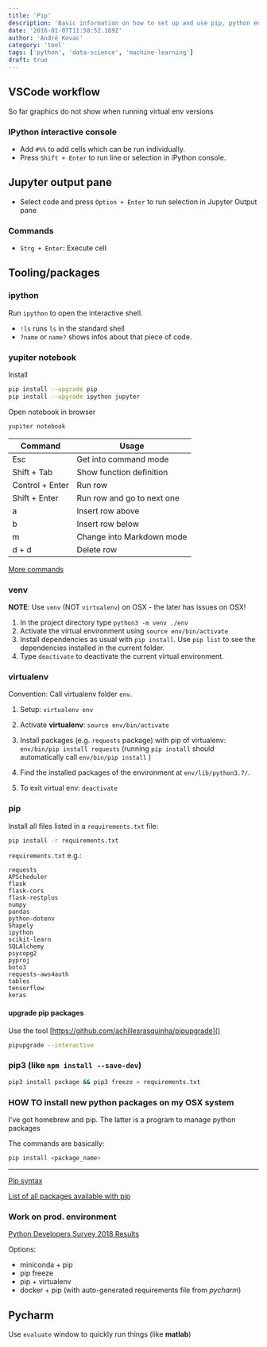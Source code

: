 ```yaml
---
title: 'Pip'
description: 'Basic information on how to set up and use pip, python environments and ipython'
date: '2016-01-07T11:58:52.169Z'
author: 'André Kovac'
category: 'tool'
tags: ['python', 'data-science', 'machine-learning']
draft: true
---
```


## VSCode workflow

So far graphics do not show when running virtual env versions

### IPython interactive console

* Add `#%%` to add cells which can be run individually.
* Press `Shift + Enter` to run line or selection in iPython console.

## Jupyter output pane

* Select code and press `Option + Enter` to run selection in Jupyter Output pane

### Commands

* `Strg + Enter`: Execute cell


## Tooling/packages

### ipython

Run `ipython` to open the interactive shell.

* `!ls` runs `ls` in the standard shell
* `?name` or `name?` shows infos about that piece of code.


### yupiter notebook

Install

```bash
pip install --upgrade pip
pip install --upgrade ipython jupyter
```

Open notebook in browser

```bash
yupiter notebook
```

| Command | Usage |
|---|---|
| Esc | Get into command mode |
| Shift + Tab | Show function definition |
| Control + Enter | Run row |
| Shift + Enter | Run row and go to next one |
| a | Insert row above |
| b | Insert row below |
| m | Change into Markdown mode |
| d + d | Delete row |

[More commands](https://www.dataquest.io/blog/jupyter-notebook-tips-tricks-shortcuts/)

### venv

**NOTE**: Use `venv` (NOT `virtualenv`) on OSX - the later has issues on OSX!

1. In the project directory type `python3 -m venv ./env`
2. Activate the virtual environment using `source env/bin/activate`
3. Install dependencies as usual with `pip install`. Use `pip list` to see the dependencies installed in the current folder.
4. Type `deactivate` to deactivate the current virtual environment.

### virtualenv

Convention: Call virtualenv folder `env`.

1. Setup: `virtualenv env`

2. Activate **virtualenv**: `source env/bin/activate`

3. Install packages (e.g. `requests` package) with pip of virtualenv: `env/bin/pip install requests` (running `pip install` should automatically call `env/bin/pip install` )
4. Find the installed packages of the environment at `env/lib/python3.7/`.

5. To exit virtual env: `deactivate`

### pip

Install all files listed in a `requirements.txt` file:

```bash
pip install -r requirements.txt
```

`requirements.txt` e.g.:

```
requests
APScheduler
flask
flask-cors
flask-restplus
numpy
pandas
python-dotenv
Shapely
ipython
scikit-learn
SQLAlchemy
psycopg2
pyproj
boto3
requests-aws4auth
tables
tensorflow
keras
```

#### upgrade pip packages

Use the tool [https://github.com/achillesrasquinha/pipupgrade]()

```bash
pipupgrade --interactive
```

### pip3 (like `npm install --save-dev`)

```bash
pip3 install package && pip3 freeze > requirements.txt
```

### HOW TO install new python packages on my OSX system

I've got homebrew and pip. The latter is a program to manage python packages

The commands are basically:

```bash
pip install <package_name>
```

---

[Pip syntax](https://pypi.python.org/pypi/pip)

[List of all packages available with pip](https://pypi.python.org/pypi/)

### Work on prod. environment

[Python Developers Survey 2018 Results](https://www.jetbrains.com/research/python-developers-survey-2018/)

Options:

* miniconda + pip
* pip freeze
* pip + virtualenv
* docker + pip (with auto-generated requirements file from *pycharm*)


## Pycharm

Use `evaluate` window to quickly run things (like **matlab**)